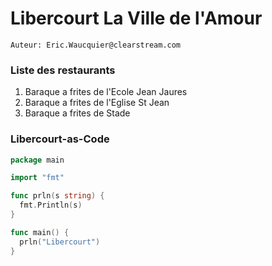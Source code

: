 # Libercourt La Ville de l'Amour

`Auteur: Eric.Waucquier@clearstream.com`

### Liste des restaurants
1. Baraque a frites de l'Ecole Jean Jaures
1. Baraque a frites de l'Eglise St Jean
1. Baraque a frites de Stade

### Libercourt-as-Code

```Go
package main

import "fmt"

func prln(s string) {
  fmt.Println(s)
}

func main() {
  prln("Libercourt")
}
```
